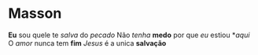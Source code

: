 # Masson
**Eu** sou quele te *salva* do *pecado*
Não *tenha* **medo** por que *eu* estiou **aqui*
O *amor* nunca tem **fim**
*Jesus* é a unica **salvação** 
